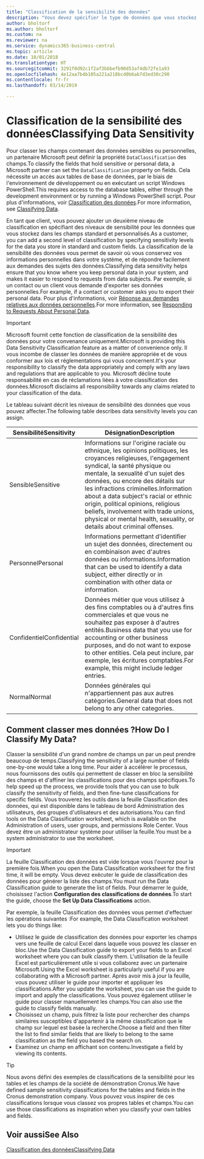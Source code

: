 ```yaml
---
title: "Classification de la sensibilité des données"
description: "Vous devez spécifier le type de données que vous stockez sur les personnes afin de pouvoir répondre aux demandes des sujets des données."
author: bholtorf
ms.author: bholtorf
ms.custom: na
ms.reviewer: na
ms.service: dynamics365-business-central
ms.topic: article
ms.date: 10/01/2018
ms.translationtype: HT
ms.sourcegitcommit: 3291f0d92c1f2af3bbbefb90d53af4db72fe1a93
ms.openlocfilehash: 4e12aa7b4b105a221a218bcd0b6ab7d3ed30c290
ms.contentlocale: fr-fr
ms.lasthandoff: 03/14/2019

---
```


# <a name="classifying-data-sensitivity"></a><span data-ttu-id="9510c-103">Classification de la sensibilité des données</span><span class="sxs-lookup"><span data-stu-id="9510c-103">Classifying Data Sensitivity</span></span>
<span data-ttu-id="9510c-104">Pour classer les champs contenant des données sensibles ou personnelles, un partenaire Microsoft peut définir la propriété ```DataClassification``` des champs.</span><span class="sxs-lookup"><span data-stu-id="9510c-104">To classify the fields that hold sensitive or personal data, a Microsoft partner can set the ```DataClassification``` property on fields.</span></span> <span data-ttu-id="9510c-105">Cela nécessite un accès aux tables de base de données, par le biais de l'environnement de développement ou en exécutant un script Windows PowerShell.</span><span class="sxs-lookup"><span data-stu-id="9510c-105">This requires access to the database tables, either through the development environment or by running a Windows PowerShell script.</span></span> <span data-ttu-id="9510c-106">Pour plus d'informations, voir [Classification des données](https://docs.microsoft.com/en-us/dynamics-nav/classifying-data).</span><span class="sxs-lookup"><span data-stu-id="9510c-106">For more information, see [Classifying Data](https://docs.microsoft.com/en-us/dynamics-nav/classifying-data).</span></span>  

<span data-ttu-id="9510c-107">En tant que client, vous pouvez ajouter un deuxième niveau de classification en spécifiant des niveaux de sensibilité pour les données que vous stockez dans les champs standard et personnalisés.</span><span class="sxs-lookup"><span data-stu-id="9510c-107">As a customer, you can add a second level of classification by specifying sensitivity levels for the data you store in standard and custom fields.</span></span> <span data-ttu-id="9510c-108">La classification de la sensibilité des données vous permet de savoir où vous conservez vos informations personnelles dans votre système, et de répondre facilement aux demandes des sujets des données.</span><span class="sxs-lookup"><span data-stu-id="9510c-108">Classifying data sensitivity helps ensure that you know where you keep personal data in your system, and makes it easier to respond to requests from data subjects.</span></span> <span data-ttu-id="9510c-109">Par exemple, si un contact ou un client vous demande d'exporter ses données personnelles.</span><span class="sxs-lookup"><span data-stu-id="9510c-109">For example, if a contact or customer asks you to export their personal data.</span></span> <span data-ttu-id="9510c-110">Pour plus d'informations, voir [Réponse aux demandes relatives aux données personnelles](admin-responding-to-requests-about-personal-data.md).</span><span class="sxs-lookup"><span data-stu-id="9510c-110">For more information, see [Responding to Requests About Personal Data](admin-responding-to-requests-about-personal-data.md).</span></span>

> [!Important]
> <span data-ttu-id="9510c-111">Microsoft fournit cette fonction de classification de la sensibilité des données pour votre convenance uniquement.</span><span class="sxs-lookup"><span data-stu-id="9510c-111">Microsoft is providing this Data Sensitivity Classification feature as a matter of convenience only.</span></span> <span data-ttu-id="9510c-112">Il vous incombe de classer les données de manière appropriée et de vous conformer aux lois et réglementations qui vous concernent.</span><span class="sxs-lookup"><span data-stu-id="9510c-112">It's your responsibility to classify the data appropriately and comply with any laws and regulations that are applicable to you.</span></span> <span data-ttu-id="9510c-113">Microsoft décline toute responsabilité en cas de réclamations liées à votre classification des données.</span><span class="sxs-lookup"><span data-stu-id="9510c-113">Microsoft disclaims all responsibility towards any claims related to your classification of the data.</span></span>  

<span data-ttu-id="9510c-114">Le tableau suivant décrit les niveaux de sensibilité des données que vous pouvez affecter.</span><span class="sxs-lookup"><span data-stu-id="9510c-114">The following table describes data sensitivity levels you can assign.</span></span>

|<span data-ttu-id="9510c-115">Sensibilité</span><span class="sxs-lookup"><span data-stu-id="9510c-115">Sensitivity</span></span>|<span data-ttu-id="9510c-116">Désignation</span><span class="sxs-lookup"><span data-stu-id="9510c-116">Description</span></span>|
|----|----|
|<span data-ttu-id="9510c-117">Sensible</span><span class="sxs-lookup"><span data-stu-id="9510c-117">Sensitive</span></span> | <span data-ttu-id="9510c-118">Informations sur l'origine raciale ou ethnique, les opinions politiques, les croyances religieuses, l'engagement syndical, la santé physique ou mentale, la sexualité d'un sujet des données, ou encore des détails sur les infractions criminelles.</span><span class="sxs-lookup"><span data-stu-id="9510c-118">Information about a data subject's racial or ethnic origin, political opinions, religious beliefs, involvement with trade unions, physical or mental health, sexuality, or details about criminal offenses.</span></span> |
|<span data-ttu-id="9510c-119">Personnel</span><span class="sxs-lookup"><span data-stu-id="9510c-119">Personal</span></span> | <span data-ttu-id="9510c-120">Informations permettant d'identifier un sujet des données, directement ou en combinaison avec d'autres données ou informations.</span><span class="sxs-lookup"><span data-stu-id="9510c-120">Information that can be used to identify a data subject, either directly or in combination with other data or information.</span></span>|
|<span data-ttu-id="9510c-121">Confidentiel</span><span class="sxs-lookup"><span data-stu-id="9510c-121">Confidential</span></span> | <span data-ttu-id="9510c-122">Données métier que vous utilisez à des fins comptables ou à d'autres fins commerciales et que vous ne souhaitez pas exposer à d'autres entités.</span><span class="sxs-lookup"><span data-stu-id="9510c-122">Business data that you use for accounting or other business purposes, and do not want to expose to other entities.</span></span> <span data-ttu-id="9510c-123">Cela peut inclure, par exemple, les écritures comptables.</span><span class="sxs-lookup"><span data-stu-id="9510c-123">For example, this might include ledger entries.</span></span>|
|<span data-ttu-id="9510c-124">Normal</span><span class="sxs-lookup"><span data-stu-id="9510c-124">Normal</span></span> | <span data-ttu-id="9510c-125">Données générales qui n'appartiennent pas aux autres catégories.</span><span class="sxs-lookup"><span data-stu-id="9510c-125">General data that does not belong to any other categories.</span></span>|

## <a name="how-do-i-classify-my-data"></a><span data-ttu-id="9510c-126">Comment classer mes données ?</span><span class="sxs-lookup"><span data-stu-id="9510c-126">How Do I Classify My Data?</span></span>
<span data-ttu-id="9510c-127">Classer la sensibilité d'un grand nombre de champs un par un peut prendre beaucoup de temps.</span><span class="sxs-lookup"><span data-stu-id="9510c-127">Classifying the sensitivity of a large number of fields one-by-one would take a long time.</span></span> <span data-ttu-id="9510c-128">Pour aider à accélérer le processus, nous fournissons des outils qui permettent de classer en bloc la sensibilité des champs et d'affiner les classifications pour des champs spécifiques.</span><span class="sxs-lookup"><span data-stu-id="9510c-128">To help speed up the process, we provide tools that you can use to bulk classify the sensitivity of fields, and then fine-tune classifications for specific fields.</span></span> <span data-ttu-id="9510c-129">Vous trouverez les outils dans la feuille Classification des données, qui est disponible dans le tableau de bord Administration des utilisateurs, des groupes d'utilisateurs et des autorisations.</span><span class="sxs-lookup"><span data-stu-id="9510c-129">You can find tools on the Data Classification worksheet, which is available on the Administration of users, user groups, and permissions Role Center.</span></span> <span data-ttu-id="9510c-130">Vous devez être un administrateur système pour utiliser la feuille.</span><span class="sxs-lookup"><span data-stu-id="9510c-130">You must be a system administrator to use the worksheet.</span></span>

> [!Important]
> <span data-ttu-id="9510c-131">La feuille Classification des données est vide lorsque vous l'ouvrez pour la première fois.</span><span class="sxs-lookup"><span data-stu-id="9510c-131">When you open the Data Classification worksheet for the first time, it will be empty.</span></span> <span data-ttu-id="9510c-132">Vous devez exécuter le guide de classification des données pour générer la liste des champs.</span><span class="sxs-lookup"><span data-stu-id="9510c-132">You must run the Data Classification guide to generate the list of fields.</span></span> <span data-ttu-id="9510c-133">Pour démarrer le guide, choisissez l'action **Configuration des classifications de données**.</span><span class="sxs-lookup"><span data-stu-id="9510c-133">To start the guide, choose the **Set Up Data Classifications** action.</span></span>

<span data-ttu-id="9510c-134">Par exemple, la feuille Classification des données vous permet d'effectuer les opérations suivantes :</span><span class="sxs-lookup"><span data-stu-id="9510c-134">For example, the Data Classification worksheet lets you do things like:</span></span>  

* <span data-ttu-id="9510c-135">Utilisez le guide de classification des données pour exporter les champs vers une feuille de calcul Excel dans laquelle vous pouvez les classer en bloc.</span><span class="sxs-lookup"><span data-stu-id="9510c-135">Use the Data Classification guide to export your fields to an Excel worksheet where you can bulk classify them.</span></span> <span data-ttu-id="9510c-136">L'utilisation de la feuille Excel est particulièrement utile si vous collaborez avec un partenaire Microsoft.</span><span class="sxs-lookup"><span data-stu-id="9510c-136">Using the Excel worksheet is particularly useful if you are collaborating with a Microsoft partner.</span></span> <span data-ttu-id="9510c-137">Après avoir mis à jour la feuille, vous pouvez utiliser le guide pour importer et appliquer les classifications.</span><span class="sxs-lookup"><span data-stu-id="9510c-137">After you update the worksheet, you can use the guide to import and apply the classifications.</span></span> <span data-ttu-id="9510c-138">Vous pouvez également utiliser le guide pour classer manuellement les champs.</span><span class="sxs-lookup"><span data-stu-id="9510c-138">You can also use the guide to classify fields manually.</span></span>  
* <span data-ttu-id="9510c-139">Choisissez un champ, puis filtrez la liste pour rechercher des champs similaires susceptibles d'appartenir à la même classification que le champ sur lequel est basée la recherche.</span><span class="sxs-lookup"><span data-stu-id="9510c-139">Choose a field and then filter the list to find similar fields that are likely to belong to the same classification as the field you based the search on.</span></span>  
* <span data-ttu-id="9510c-140">Examinez un champ en affichant son contenu.</span><span class="sxs-lookup"><span data-stu-id="9510c-140">Investigate a field by viewing its contents.</span></span>  

> [!Tip]
> <span data-ttu-id="9510c-141">Nous avons défini des exemples de classifications de la sensibilité pour les tables et les champs de la société de démonstration Cronus.</span><span class="sxs-lookup"><span data-stu-id="9510c-141">We have defined sample sensitivity classifications for the tables and fields in the Cronus demonstration company.</span></span> <span data-ttu-id="9510c-142">Vous pouvez vous inspirer de ces classifications lorsque vous classez vos propres tables et champs.</span><span class="sxs-lookup"><span data-stu-id="9510c-142">You can use those classifications as inspiration when you classify your own tables and fields.</span></span>

## <a name="see-also"></a><span data-ttu-id="9510c-143">Voir aussi</span><span class="sxs-lookup"><span data-stu-id="9510c-143">See Also</span></span>
[<span data-ttu-id="9510c-144">Classification des données</span><span class="sxs-lookup"><span data-stu-id="9510c-144">Classifying Data</span></span>](https://docs.microsoft.com/en-us/dynamics-nav/classifying-data)  


